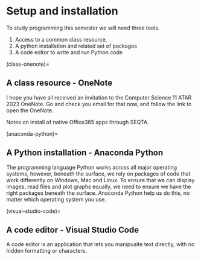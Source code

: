 # Setup and installation

To study programming this semester we will need three tools.

1. Access to a common class resource, 
2. A python installation and related set of packages
3. A code editor to write and run Python code

(class-onenote)=
## A class resource - OneNote

I hope you have all received an invitation to the Computer Science 11 ATAR 2023 OneNote.
Go and check you email for that now, and follow the link to open the OneNote.

<picture-of-invite-link>

Notes on install of native Office365 apps through SEQTA.

(anaconda-python)=
## A Python installation - Anaconda Python
The programming language Python works across all major operating systems,
however, beneath the surface, we rely on packages of code that work differently
on Windows, Mac and Linux. To ensure that we can display images, read files and
plot graphs equally, we need to ensure we have the right packages beneath the
surface. Anaconda Python help us do this, no matter which operating system you
use.

(visual-studio-code)=
## A code editor - Visual Studio Code
A code editor is an application that lets you manipualte text directly, with no
hidden formatting or characters.
